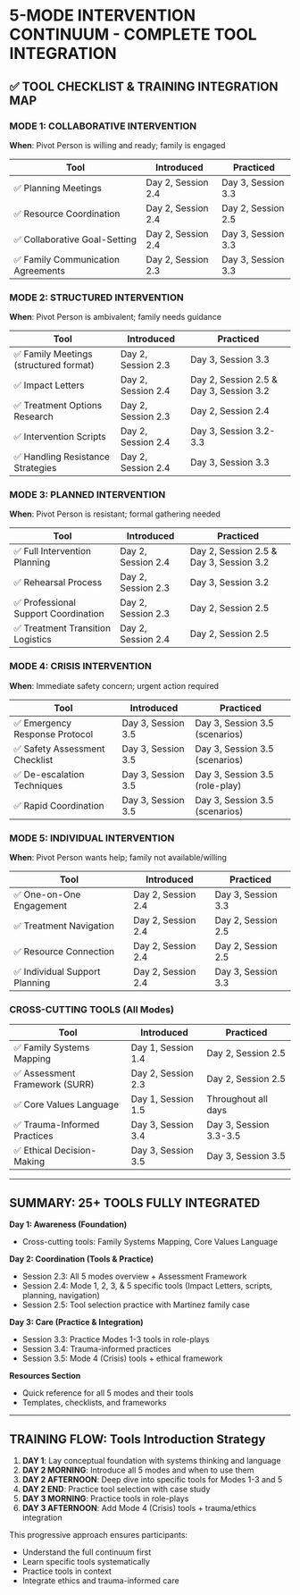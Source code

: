 # 5-MODE INTERVENTION CONTINUUM - COMPLETE TOOL INTEGRATION

## ✅ TOOL CHECKLIST & TRAINING INTEGRATION MAP

### MODE 1: COLLABORATIVE INTERVENTION
**When**: Pivot Person is willing and ready; family is engaged

| Tool | Introduced | Practiced |
|------|-----------|-----------|
| ✅ Planning Meetings | Day 2, Session 2.4 | Day 3, Session 3.3 |
| ✅ Resource Coordination | Day 2, Session 2.4 | Day 2, Session 2.5 |
| ✅ Collaborative Goal-Setting | Day 2, Session 2.4 | Day 3, Session 3.3 |
| ✅ Family Communication Agreements | Day 2, Session 2.3 | Day 3, Session 3.3 |

### MODE 2: STRUCTURED INTERVENTION
**When**: Pivot Person is ambivalent; family needs guidance

| Tool | Introduced | Practiced |
|------|-----------|-----------|
| ✅ Family Meetings (structured format) | Day 2, Session 2.3 | Day 3, Session 3.3 |
| ✅ Impact Letters | Day 2, Session 2.4 | Day 2, Session 2.5 & Day 3, Session 3.2 |
| ✅ Treatment Options Research | Day 2, Session 2.3 | Day 2, Session 2.4 |
| ✅ Intervention Scripts | Day 2, Session 2.4 | Day 3, Session 3.2-3.3 |
| ✅ Handling Resistance Strategies | Day 2, Session 2.4 | Day 3, Session 3.3 |

### MODE 3: PLANNED INTERVENTION
**When**: Pivot Person is resistant; formal gathering needed

| Tool | Introduced | Practiced |
|------|-----------|-----------|
| ✅ Full Intervention Planning | Day 2, Session 2.4 | Day 2, Session 2.5 & Day 3, Session 3.2 |
| ✅ Rehearsal Process | Day 2, Session 2.3 | Day 3, Session 3.2 |
| ✅ Professional Support Coordination | Day 2, Session 2.3 | Day 2, Session 2.5 |
| ✅ Treatment Transition Logistics | Day 2, Session 2.4 | Day 2, Session 2.5 |

### MODE 4: CRISIS INTERVENTION
**When**: Immediate safety concern; urgent action required

| Tool | Introduced | Practiced |
|------|-----------|-----------|
| ✅ Emergency Response Protocol | Day 3, Session 3.5 | Day 3, Session 3.5 (scenarios) |
| ✅ Safety Assessment Checklist | Day 3, Session 3.5 | Day 3, Session 3.5 (scenarios) |
| ✅ De-escalation Techniques | Day 3, Session 3.5 | Day 3, Session 3.5 (role-play) |
| ✅ Rapid Coordination | Day 3, Session 3.5 | Day 3, Session 3.5 (scenarios) |

### MODE 5: INDIVIDUAL INTERVENTION
**When**: Pivot Person wants help; family not available/willing

| Tool | Introduced | Practiced |
|------|-----------|-----------|
| ✅ One-on-One Engagement | Day 2, Session 2.4 | Day 3, Session 3.3 |
| ✅ Treatment Navigation | Day 2, Session 2.4 | Day 2, Session 2.5 |
| ✅ Resource Connection | Day 2, Session 2.4 | Day 2, Session 2.5 |
| ✅ Individual Support Planning | Day 2, Session 2.4 | Day 3, Session 3.3 |

### CROSS-CUTTING TOOLS (All Modes)

| Tool | Introduced | Practiced |
|------|-----------|-----------|
| ✅ Family Systems Mapping | Day 1, Session 1.4 | Day 2, Session 2.5 |
| ✅ Assessment Framework (SURR) | Day 2, Session 2.3 | Day 2, Session 2.5 |
| ✅ Core Values Language | Day 1, Session 1.5 | Throughout all days |
| ✅ Trauma-Informed Practices | Day 3, Session 3.4 | Day 3, Session 3.3-3.5 |
| ✅ Ethical Decision-Making | Day 3, Session 3.5 | Day 3, Session 3.5 |

---

## SUMMARY: 25+ TOOLS FULLY INTEGRATED

**Day 1: Awareness (Foundation)**
- Cross-cutting tools: Family Systems Mapping, Core Values Language

**Day 2: Coordination (Tools & Practice)**
- Session 2.3: All 5 modes overview + Assessment Framework
- Session 2.4: Mode 1, 2, 3, & 5 specific tools (Impact Letters, scripts, planning, navigation)
- Session 2.5: Tool selection practice with Martinez family case

**Day 3: Care (Practice & Integration)**
- Session 3.3: Practice Modes 1-3 tools in role-plays
- Session 3.4: Trauma-informed practices
- Session 3.5: Mode 4 (Crisis) tools + ethical framework

**Resources Section**
- Quick reference for all 5 modes and their tools
- Templates, checklists, and frameworks

---

## TRAINING FLOW: Tools Introduction Strategy

1. **DAY 1**: Lay conceptual foundation with systems thinking and language
2. **DAY 2 MORNING**: Introduce all 5 modes and when to use them
3. **DAY 2 AFTERNOON**: Deep dive into specific tools for Modes 1-3 and 5
4. **DAY 2 END**: Practice tool selection with case study
5. **DAY 3 MORNING**: Practice tools in role-plays
6. **DAY 3 AFTERNOON**: Add Mode 4 (Crisis) tools + trauma/ethics integration

This progressive approach ensures participants:
- Understand the full continuum first
- Learn specific tools systematically
- Practice tools in context
- Integrate ethics and trauma-informed care
